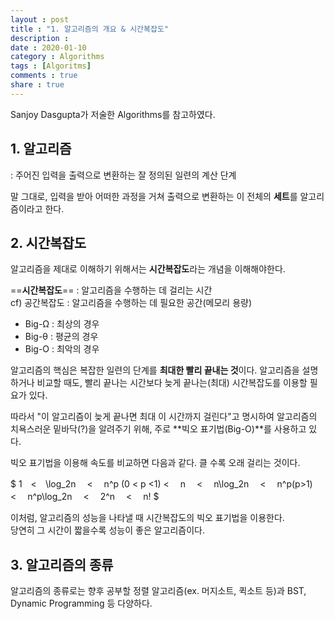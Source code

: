 ```yaml
---
layout : post
title : "1. 알고리즘의 개요 & 시간복잡도"
description :
date : 2020-01-10
category : Algorithms
tags : [Algoritms]
comments : true
share : true
---
```


Sanjoy Dasgupta가 저술한 Algorithms를 참고하였다.
<br/>

## 1. 알고리즘

: 주어진 입력을 출력으로 변환하는 잘 정의된 일련의 계산 단계

말 그대로, 입력을 받아 어떠한 과정을 거쳐 출력으로 변환하는 이 전체의 **세트**를 알고리즘이라고 한다.
<br/>

## 2. 시간복잡도

알고리즘을 제대로 이해하기 위해서는 **시간복잡도**라는 개념을 이해해야한다.

==**시간복잡도**== : 알고리즘을 수행하는 데 걸리는 시간  
cf) 공간복잡도 : 알고리즘을 수행하는 데 필요한 공간(메모리 용량)

- Big-Ω : 최상의 경우
- Big-θ : 평균의 경우
- Big-O : 최악의 경우

알고리즘의 핵심은 복잡한 일련의 단계를 **최대한 빨리 끝내는 것**이다. 알고리즘을 설명하거나 비교할 때도, 빨리 끝나는 시간보다 늦게 끝나는(최대) 시간복잡도를 이용할 필요가 있다.

따라서 "이 알고리즘이 늦게 끝나면 최대 이 시간까지 걸린다"고 명시하여 알고리즘의 치욕스러운 밑바닥(?)을 알려주기 위해, 주로 **빅오 표기법(Big-O)**를 사용하고 있다.

빅오 표기법을 이용해 속도를 비교하면 다음과 같다. 클 수록 오래 걸리는 것이다.

$
1　<　\log_2n 　< 　n^p (0 < p <1) < 　n 　<　 n\log_2n　 <　 n^p(p>1)　 < 　n^p\log_2n 　< 　2^n 　< 　n!
$

이처럼, 알고리즘의 성능을 나타낼 때 시간복잡도의 빅오 표기법을 이용한다.  
당연히 그 시간이 짧을수록 성능이 좋은 알고리즘이다.
<br/>

## 3. 알고리즘의 종류

알고리즘의 종류로는 향후 공부할 정렬 알고리즘(ex. 머지소트, 퀵소트 등)과 BST, Dynamic Programming 등 다양하다.